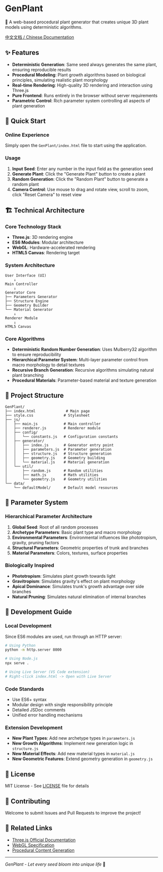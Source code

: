 # GenPlant

🌱 A web-based procedural plant generator that creates unique 3D plant models using deterministic algorithms.

[中文文档 / Chinese Documentation](./README_zh.md)

## ✨ Features

- **Deterministic Generation**: Same seed always generates the same plant, ensuring reproducible results
- **Procedural Modeling**: Plant growth algorithms based on biological principles, simulating realistic plant morphology
- **Real-time Rendering**: High-quality 3D rendering and interaction using Three.js
- **Pure Frontend**: Runs entirely in the browser without server requirements
- **Parametric Control**: Rich parameter system controlling all aspects of plant generation

## 🚀 Quick Start

### Online Experience

Simply open the `GenPlant/index.html` file to start using the application.

### Usage

1. **Input Seed**: Enter any number in the input field as the generation seed
2. **Generate Plant**: Click the "Generate Plant" button to create a plant
3. **Random Generation**: Click the "Random Plant" button to generate a random plant
4. **Camera Control**: Use mouse to drag and rotate view, scroll to zoom, click "Reset Camera" to reset view

## 🏗️ Technical Architecture

### Core Technology Stack

- **Three.js**: 3D rendering engine
- **ES6 Modules**: Modular architecture
- **WebGL**: Hardware-accelerated rendering
- **HTML5 Canvas**: Rendering target

### System Architecture

```
User Interface (UI)
    ↓
Main Controller
    ↓
Generator Core
├── Parameters Generator
├── Structure Engine
├── Geometry Builder
└── Material Generator
    ↓
Renderer Module
    ↓
HTML5 Canvas
```

### Core Algorithms

- **Deterministic Random Number Generation**: Uses Mulberry32 algorithm to ensure reproducibility
- **Hierarchical Parameter System**: Multi-layer parameter control from macro morphology to detail textures
- **Recursive Branch Generation**: Recursive algorithms simulating natural plant branching
- **Procedural Materials**: Parameter-based material and texture generation

## 📁 Project Structure

```
GenPlant/
├── index.html              # Main page
├── style.css              # Stylesheet
├── js/
│   ├── main.js            # Main controller
│   ├── renderer.js        # Renderer module
│   ├── config/
│   │   └── constants.js   # Configuration constants
│   ├── generator/
│   │   ├── index.js       # Generator entry point
│   │   ├── parameters.js  # Parameter generation
│   │   ├── structure.js   # Structure generation
│   │   ├── geometry.js    # Geometry building
│   │   └── material.js    # Material generation
│   └── util/
│       ├── random.js      # Random utilities
│       ├── math.js        # Math utilities
│       └── geometry.js    # Geometry utilities
└── data/
    └── defaultModel/      # Default model resources
```

## 🎯 Parameter System

### Hierarchical Parameter Architecture

1. **Global Seed**: Root of all random processes
2. **Archetype Parameters**: Basic plant type and macro morphology
3. **Environmental Parameters**: Environmental influences like phototropism, gravity, pruning factors
4. **Structural Parameters**: Geometric properties of trunk and branches
5. **Material Parameters**: Colors, textures, surface properties

### Biologically Inspired

- **Phototropism**: Simulates plant growth towards light
- **Gravitropism**: Simulates gravity's effect on plant morphology
- **Apical Dominance**: Simulates trunk's growth advantage over side branches
- **Natural Pruning**: Simulates natural elimination of internal branches

## 🔧 Development Guide

### Local Development

Since ES6 modules are used, run through an HTTP server:

```bash
# Using Python
python -m http.server 8000

# Using Node.js
npx serve .

# Using Live Server (VS Code extension)
# Right-click index.html -> Open with Live Server
```

### Code Standards

- Use ES6+ syntax
- Modular design with single responsibility principle
- Detailed JSDoc comments
- Unified error handling mechanisms

### Extension Development

- **New Plant Types**: Add new archetype types in `parameters.js`
- **New Growth Algorithms**: Implement new generation logic in `structure.js`
- **New Material Effects**: Add new material types in `material.js`
- **New Geometric Features**: Extend geometry generation in `geometry.js`

## 📄 License

MIT License - See [LICENSE](LICENSE) file for details

## 🤝 Contributing

Welcome to submit Issues and Pull Requests to improve the project!

## 🔗 Related Links

- [Three.js Official Documentation](https://threejs.org/docs/)
- [WebGL Specification](https://www.khronos.org/webgl/)
- [Procedural Content Generation](https://en.wikipedia.org/wiki/Procedural_generation)

---

*GenPlant - Let every seed bloom into unique life* 🌿
